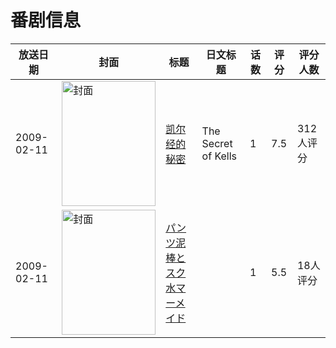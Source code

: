 # 番剧信息

|放送日期|封面|标题|日文标题|话数|评分|评分人数|
|---|---|---|---|---|---|---|
|2009-02-11|<img src="https://lain.bgm.tv/pic/cover/c/1e/2d/47891_Qyft7.jpg" alt="封面" style="width:150px;height:200px;object-fit:cover;">|[凯尔经的秘密](https://bangumi.tv/subject/47891)|The Secret of Kells|1|7.5|312人评分|
|2009-02-11|<img src="https://bangumi.tv/img/no_icon_subject.png" alt="封面" style="width:150px;height:200px;object-fit:cover;">|[パンツ泥棒とスク水マーメイド](https://bangumi.tv/subject/262027)||1|5.5|18人评分|
